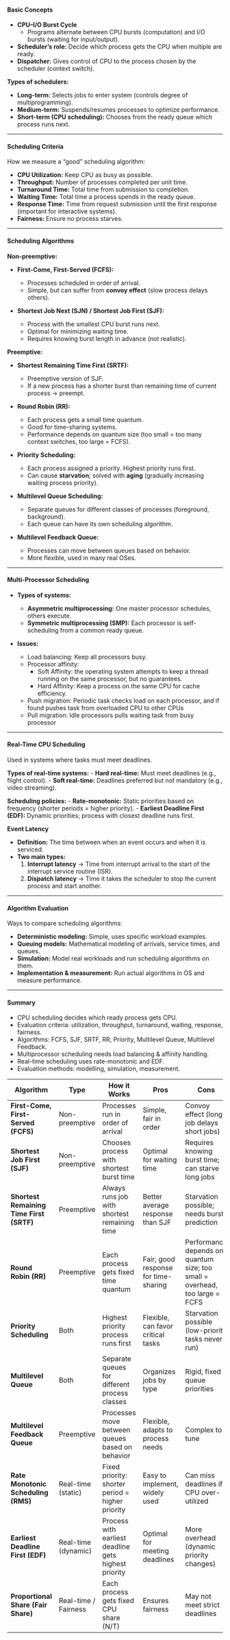 #### Basic Concepts

- **CPU–I/O Burst Cycle**
    - Programs alternate between CPU bursts (computation) and I/O bursts (waiting for input/output).
- **Scheduler’s role:** Decide which process gets the CPU when multiple are ready.
- **Dispatcher:** Gives control of CPU to the process chosen by the scheduler (context switch).

**Types of schedulers:**
- **Long-term:** Selects jobs to enter system (controls degree of multiprogramming).
- **Medium-term:** Suspends/resumes processes to optimize performance.
- **Short-term (CPU scheduling):** Chooses from the ready queue which process runs next.


---
#### Scheduling Criteria

How we measure a “good” scheduling algorithm:
- **CPU Utilization:** Keep CPU as busy as possible.
- **Throughput:** Number of processes completed per unit time.
- **Turnaround Time:** Total time from submission to completion.
- **Waiting Time:** Total time a process spends in the ready queue.
- **Response Time:** Time from request submission until the first response (important for interactive systems).
- **Fairness:** Ensure no process starves.



---
#### Scheduling Algorithms

 **Non-preemptive:**
- **First-Come, First-Served (FCFS):**
    - Processes scheduled in order of arrival.
    - Simple, but can suffer from **convoy effect** (slow process delays others).

- **Shortest Job Next (SJN) / Shortest Job First (SJF):**
    - Process with the smallest CPU burst runs next.
    - Optimal for minimizing waiting time.
    - Requires knowing burst length in advance (not realistic).


**Preemptive:**
- **Shortest Remaining Time First (SRTF):**
    - Preemptive version of SJF.
    - If a new process has a shorter burst than remaining time of current process → preempt.

- **Round Robin (RR):**
    - Each process gets a small time quantum.
    - Good for time-sharing systems.
    - Performance depends on quantum size (too small = too many context switches, too large = FCFS).

- **Priority Scheduling:**
    - Each process assigned a priority. Highest priority runs first.
    - Can cause **starvation**; solved with **aging** (gradually increasing waiting process priority).

- **Multilevel Queue Scheduling:**
    - Separate queues for different classes of processes (foreground, background).
    - Each queue can have its own scheduling algorithm.

- **Multilevel Feedback Queue:**
    - Processes can move between queues based on behavior.
    - More flexible, used in many real OSes.


---
#### Multi-Processor Scheduling

- **Types of systems:**
    - **Asymmetric multiprocessing:** One master processor schedules, others execute.
    - **Symmetric multiprocessing (SMP):** Each processor is self-scheduling from a common ready queue.

- **Issues:**
    - Load balancing: Keep all processors busy.
    - Processor affinity: 
	    - Soft Affinity: the operating system attempts to keep a thread running on the same processor, but no guarantees.
	    - Hard Affinity: Keep a process on the same CPU for cache efficiency.
    - Push migration: Periodic task checks load on each processor, and if found pushes task from overloaded CPU to other CPUs
    - Pull migration: Idle processors pulls waiting task from busy processor


---
#### Real-Time CPU Scheduling

Used in systems where tasks must meet deadlines.

**Types of real-time systems:**
    - **Hard real-time:** Must meet deadlines (e.g., flight control).
    - **Soft real-time:** Deadlines preferred but not mandatory (e.g., video streaming).

**Scheduling policies:**
    - **Rate-monotonic:** Static priorities based on frequency (shorter periods = higher priority).
    - **Earliest Deadline First (EDF):** Dynamic priorities; process with closest deadline runs first.

**Event Latency**
- **Definition:** The time between when an event occurs and when it is serviced.
- **Two main types:**
    1. **Interrupt latency** → Time from interrupt arrival to the start of the interrupt service routine (ISR).
    2. **Dispatch latency** → Time it takes the scheduler to stop the current process and start another.




---
#### Algorithm Evaluation

Ways to compare scheduling algorithms:
- **Deterministic modeling:** Simple, uses specific workload examples.
- **Queuing models:** Mathematical modeling of arrivals, service times, and queues.
- **Simulation:** Model real workloads and run scheduling algorithms on them.
- **Implementation & measurement:** Run actual algorithms in OS and measure performance.


---
#### Summary

- CPU scheduling decides which ready process gets CPU.
- Evaluation criteria: utilization, throughput, turnaround, waiting, response, fairness.
- Algorithms: FCFS, SJF, SRTF, RR, Priority, Multilevel Queue, Multilevel Feedback.
- Multiprocessor scheduling needs load balancing & affinity handling.
- Real-time scheduling uses rate-monotonic and EDF.
- Evaluation methods: modelling, simulation, measurement.


| **Algorithm**                            | **Type**             | **How it Works**                                     | **Pros**                             | **Cons**                                                                    | **Use Cases**                                |
| ---------------------------------------- | -------------------- | ---------------------------------------------------- | ------------------------------------ | --------------------------------------------------------------------------- | -------------------------------------------- |
| **First-Come, First-Served (FCFS)**      | Non-preemptive       | Processes run in order of arrival                    | Simple, fair in order                | Convoy effect (long job delays short jobs)                                  | Batch systems                                |
| **Shortest Job First (SJF)**             | Non-preemptive       | Chooses process with shortest burst time             | Optimal for waiting time             | Requires knowing burst time; can starve long jobs                           | Batch jobs with predictable times            |
| **Shortest Remaining Time First (SRTF)** | Preemptive           | Always runs job with shortest remaining time         | Better average response than SJF     | Starvation possible; needs burst prediction                                 | Interactive systems                          |
| **Round Robin (RR)**                     | Preemptive           | Each process gets fixed time quantum                 | Fair, good response for time-sharing | Performance depends on quantum size; too small = overhead, too large = FCFS | Time-sharing OS, general purpose             |
| **Priority Scheduling**                  | Both                 | Highest priority process runs first                  | Flexible, can favor critical tasks   | Starvation possible (low-priority tasks never run)                          | Systems needing prioritization               |
| **Multilevel Queue**                     | Both                 | Separate queues for different process classes        | Organizes jobs by type               | Rigid, fixed queue priorities                                               | Foreground vs. background tasks              |
| **Multilevel Feedback Queue**            | Preemptive           | Processes move between queues based on behavior      | Flexible, adapts to process needs    | Complex to tune                                                             | General-purpose OS (Windows, Linux)          |
| **Rate Monotonic Scheduling (RMS)**      | Real-time (static)   | Fixed priority: shorter period = higher priority     | Easy to implement, widely used       | Can miss deadlines if CPU over-utilized                                     | Hard/soft real-time periodic tasks           |
| **Earliest Deadline First (EDF)**        | Real-time (dynamic)  | Process with earliest deadline gets highest priority | Optimal for meeting deadlines        | More overhead (dynamic priority changes)                                    | Hard real-time systems with strict deadlines |
| **Proportional Share (Fair Share)**      | Real-time / Fairness | Each process gets fixed CPU share (N/T)              | Ensures fairness                     | May not meet strict deadlines                                               | Multimedia, server load balancing            |